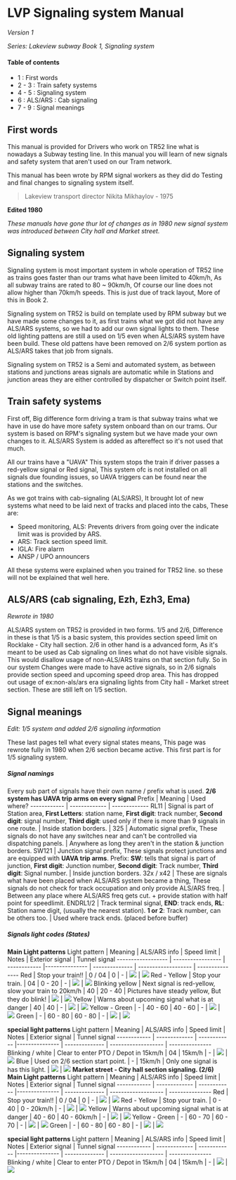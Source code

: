 # LVP Signaling system Manual

*Version 1*

*Series: Lakeview subway*
*Book 1, Signaling system*


#### Table of contents

- 1 : First words
- 2 - 3 : Train safety systems
- 4 - 5 : Signaling system
- 6 : ALS/ARS : Cab signaling
- 7 - 9 : Signal meanings 


## First words

This manual is provided for Drivers who work on TR52 line what is nowadays a Subway testing line.
In this manual you will learn of new signals and safety system that aren't used on our Tram network.

This manual has been wrote by RPM signal workers as they did do Testing and final changes to signaling system itself.

> Lakeview transport director Nikita Mikhaylov - 1975

**Edited 1980**

*These manuals have gone thur lot of changes as in 1980 new signal system was introduced between City hall and Market street.*

## Signaling system
Signaling system is most important system in whole operation of TR52 line as trains goes faster than our trams what have been limited to 40km/h,  As all subway trains are rated to 80 ~ 90km/h,  Of course our line does not allow higher than 70km/h speeds.  This is just due of track layout, More of this in Book 2.

Signaling system on TR52 is build on template used by RPM subway but we have made some changes to it,  as first trains what we got did not have any ALS/ARS systems, so we had to add our own signal lights to them.   These old lighting pattens are still a used on 1/5 even when ALS/ARS system have been build.   These old pattens have been removed on 2/6 system portion as ALS/ARS takes that job from signals.

Signaling system on TR52 is a Semi and automated system, as between stations and junctions areas signals are automatic while in Stations and junction areas they are either controlled by dispatcher or Switch point itself.

## Train safety systems

First off, Big difference form driving a tram is that subway trains what we have in use do have more safety system onboard than on our trams.  Our system is based on RPM's signaling system but we have made your own changes to it.
ALS/ARS System is added as aftereffect so it's not used that much. 

All our trains have a "UAVA" This system stops the train if driver passes a red-yellow signal or Red signal, This system ofc is not installed on all signals due founding issues, so UAVA triggers can be found near the stations and the switches.

As we got trains with cab-signaling (ALS/ARS),  It brought lot of new systems what need to be laid next of tracks and placed into the cabs, These are:
- Speed monitoring, ALS: Prevents drivers from going over the indicate limit was is provided by ARS.
- ARS:  Track section speed limit.
- IGLA: Fire alarm
- ANSP / UPO announcers

All these systems were explained when you trained for TR52 line. so these will not be explained that well here.


## ALS/ARS (cab signaling, Ezh, Ezh3, Ema)
*Rewrote in 1980*

ALS/ARS system on TR52 is provided in two forms.  1/5 and 2/6, Difference in these is that 1/5 is a basic system,  this provides section speed limit on Rocklake - City hall section.
2/6 in other hand is a advanced form, As it's meant to be used as Cab signaling on lines what do not have visible signals. This would disallow usage of non-ALS/ARS trains on that section fully.
So in our system Changes were made to have active signals,  so in 2/6 signals provide section speed and upcoming speed drop area.  This has dropped out usage of ex:non-als/ars era signaling lights from City hall - Market street section.  These are still left on 1/5 section. 


## Signal meanings
*Edit: 1/5 system and added 2/6 signaling information*

These last pages tell what every signal states means,  This page was rewrote fully in 1980 when 2/6 section became active. 
This first part is for 1/5 signaling system.

##### Signal namings
Every sub part of signals have their own name / prefix what is used.
**2/6 system has UAVA trip arms on every signal**
Prefix | Meaning | Used where? 
------------ | ------------- | -------------
RL11 | Signal is part of Station area, **First Letters**:  station name, **First digit**: track number, **Second digit**: signal number, **Third digit**: used only if there is more than 9 signals in one route. | Inside station borders. |
325 | Automatic signal prefix, These signals do not have any switches near and can't be controlled via dispatching panels. | Anywhere as long they aren't in the station & junction borders.
SW121 | Junction signal prefix, These signals protect junctions and are equipped with **UAVA trip arms**. Prefix: **SW**: tells that signal is part of junction, **First digit**: Junction number, **Second digit**: Track number, **Third digit**: Signal number. | Inside junction borders.
32x / x42 | These are signals what have been placed when ALS/ARS system became a thing,  These signals do not check for track occupation and only provide ALS/ARS freq. | Between any place where ALS/ARS freq gets cut. + provide station with half point for speedlimit.
ENDRL1/2 | Track terminal signal, **END**: track ends, **RL**: Station name digit, (usually the nearest station). **1 or 2**: Track number, can be others too. | Used where track ends. (placed before buffer)


##### Signals light codes (States)
**Main Light patterns**
Light pattern | Meaning | ALS/ARS info | Speed limit | Notes | Exterior signal | Tunnel signal
------------------ | ----------------- | ------------ |--------------- | -------------- | ------------------- | ---------------
Red  |  Stop your train!! | 0 / 04 | 0 | - |  ![](pictures/signal-pictures/oldsys-red-outside.png) | ![](pictures/signal-pictures/oldsys-red-tunnel.png)
Red - Yellow | Stop your train. | 04 | 0 - 20 | - |  ![](pictures/signal-pictures/oldsys-red_yellow-outside.png) | ![](pictures/signal-pictures/oldsys-red_yellow-tunnel.png)
Blinking yellow | Next signal is red-yellow, slow your train to 20km/h | 40 | 20 - 40 | Pictures have steady yellow,  But they do blink! | ![](pictures/signal-pictures/oldsys-yellow-outside.png) | ![](pictures/signal-pictures/oldsys-yellow-tunnel.png)
Yellow | Warns about upcoming signal what is at danger | 40 | 40 | - | ![](pictures/signal-pictures/oldsys-yellow-outside.png) | ![](pictures/signal-pictures/oldsys-yellow-tunnel.png)
Yellow - Green | - | 40 - 60 | 40 - 60 | - | ![](pictures/signal-pictures/oldsys-green_yellow-outside.png) | ![](pictures/signal-pictures/oldsys-green_yellow-tunnel.png)
Green | - | 60 - 80 | 60 - 80 | - | ![](pictures/signal-pictures/oldsys-green-outside.png) | ![](pictures/signal-pictures/oldsys-green-tunnel.png)

**special light patterns**
Light pattern | Meaning | ALS/ARS info | Speed limit | Notes | Exterior signal | Tunnel signal
------------ | ------------- | ------------ |--------------- | -------------- | ------------------- | ---------------
Blinking / white | Clear to enter PTO / Depot in 15km/h | 04 | 15km/h | - | ![](pictures/signal-pictures/no-picture.png) | ![](pictures/signal-pictures/no-picture.png)
Blue | Used on 2/6 section start point. | - | 15km/h |  Only one signal is has this light. | ![](pictures/signal-pictures/no-picture.png) | ![](pictures/signal-pictures/no-picture.png)
**Market street - City hall section signaling. (2/6)**
**Main Light patterns**
Light pattern | Meaning | ALS/ARS info | Speed limit | Notes | Exterior signal | Tunnel signal
------------ | ------------- | ------------ |--------------- | -------------- | ------------------- | ---------------
Red  |  Stop your train!! | 0 / 04 | 0 | - |  ![](pictures/signal-pictures/no-picture.png) | ![](pictures/signal-pictures/no-picture.png)
Red - Yellow | Stop your train. | 0 - 40 | 0 - 20km/h | - |  ![](pictures/signal-pictures/no-picture.png) | ![](pictures/signal-pictures/no-picture.png)
Yellow | Warns about upcoming signal what is at danger | 40 - 60 | 40 - 60km/h | - | ![](pictures/signal-pictures/no-picture.png) | ![](pictures/signal-pictures/no-picture.png)
Yellow - Green | - | 60 - 70 | 60 - 70 | - | ![](pictures/signal-pictures/no-picture.png) | ![](pictures/signal-pictures/no-picture.png)
Green | - | 60 - 80 | 60 - 80 | - | ![](pictures/signal-pictures/no-picture.png) | ![](pictures/signal-pictures/no-picture.png)

**special light patterns**
Light pattern | Meaning | ALS/ARS info | Speed limit | Notes | Exterior signal | Tunnel signal
------------ | ------------- | ------------ |--------------- | -------------- | ------------------- | ---------------
Blinking / white | Clear to enter PTO / Depot in 15km/h | 04 | 15km/h | - | ![](pictures/signal-pictures/no-picture.png) | ![](pictures/signal-pictures/no-picture.png)